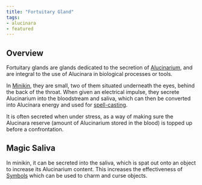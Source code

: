 ```yaml
---
title: "Fortuitary Gland"
tags:
- alucinara
- featured
---
```

## Overview
Fortuitary glands are glands dedicated to the secretion of [Alucinarium](phenomena/alucinara.md), and are integral to the use of Alucinara in biological processes or tools.

In [Minikin](species/fauna/minikin.md), they are small, two of them situated underneath the eyes, behind the back of the throat. When given an electrical impulse, they secrete Alucinarium into the bloodstream and saliva, which can then be converted into Alucinara energy and used for [spell-casting](phenomena/spell-casting.md).

It is often secreted when under stress, as a way of making sure the Alucinara reserve (amount of Alucinarium stored in the blood) is topped up before a confrontation.
## Magic Saliva
In minikin, it can be secreted into the saliva, which is spat out onto an object to increase its Alucinarium content. This increases the effectiveness of [Symbols](phenomena/symbols.md) which can be used to charm and curse objects.
